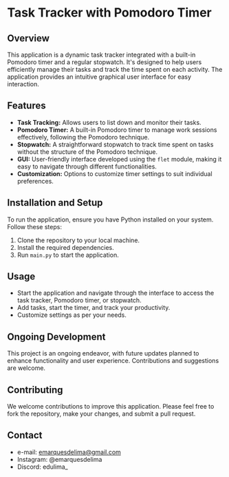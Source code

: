 
# Task Tracker with Pomodoro Timer

## Overview
This application is a dynamic task tracker integrated with a built-in Pomodoro timer and a regular stopwatch. It's designed to help users efficiently manage their tasks and track the time spent on each activity. The application provides an intuitive graphical user interface for easy interaction.

## Features
- **Task Tracking:** Allows users to list down and monitor their tasks.
- **Pomodoro Timer:** A built-in Pomodoro timer to manage work sessions effectively, following the Pomodoro technique.
- **Stopwatch:** A straightforward stopwatch to track time spent on tasks without the structure of the Pomodoro technique.
- **GUI:** User-friendly interface developed using the `flet` module, making it easy to navigate through different functionalities.
- **Customization:** Options to customize timer settings to suit individual preferences.

## Installation and Setup
To run the application, ensure you have Python installed on your system. Follow these steps:
1. Clone the repository to your local machine.
2. Install the required dependencies.
3. Run `main.py` to start the application.

## Usage
- Start the application and navigate through the interface to access the task tracker, Pomodoro timer, or stopwatch.
- Add tasks, start the timer, and track your productivity.
- Customize settings as per your needs.

## Ongoing Development
This project is an ongoing endeavor, with future updates planned to enhance functionality and user experience. Contributions and suggestions are welcome.

## Contributing
We welcome contributions to improve this application. Please feel free to fork the repository, make your changes, and submit a pull request.

## Contact
- e-mail: emarquesdelima@gmail.com
- Instagram: @emarquesdelima
- Discord: edulima_
